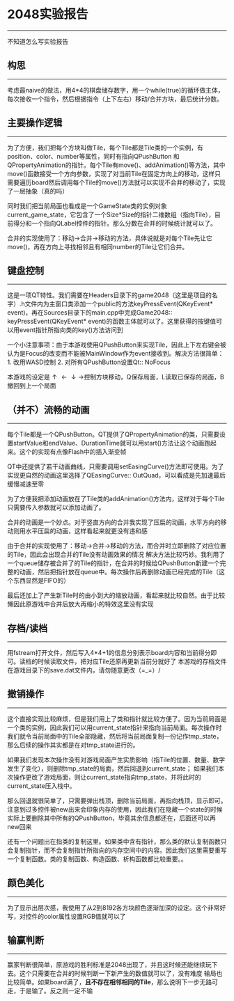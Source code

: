 # 2048实验报告
---
不知道怎么写实验报告

## 构思
---
考虑最naive的做法，用4*4的棋盘储存数字，用一个while(true)的循环做主体，每次接收一个指令，然后根据指令（上下左右）移动/合并方块，最后统计分数。

## 主要操作逻辑
---
为了方便，我们把每个方块叫做Tile，每个Tile都是Tile类的一个实例，有position、color、number等属性，同时有指向QPushButton 和 QPropertyAnimation的指针。每个Tile有move()、addAnimation()等方法，其中move()函数接受一个方向参数，实现了对当前Tile在固定方向上的移动，这样只需要遍历board然后调用每个Tile的move()方法就可以实现不合并的移动了，实现了一层抽象（真的吗）

同时我们把当前局面也看成是一个GameState类的实例对象current_game_state，它包含了一个Size*Size的指针二维数组（指向Tile），目前得分和一个指向QLabel控件的指针。那么分数在合并的时候统计就可以了。

合并的实现使用了：移动->合并->移动的方法，具体说就是对每个Tile先让它move()，再在方向上寻找相邻且有相同number的Tile让它们合并。

## 键盘控制
---
这是一项QT特性。我们需要在Headers目录下的game2048（这里是项目的名字）.h文件内为主窗口类添加一个public的方法keyPressEvent(QKeyEvent* event)，再在Sources目录下的main.cpp中完成Game2048:: keyPressEvent(QKeyEvent* event)的函数主体就可以了。这里获得的按键值可以用event指针所指向类的key()方法访问到

一个小注意事项：由于本游戏使用QPushButton来实现Tile，因此上下左右键会被认为是Focus的改变而不能被MainWindow作为event接收到。解决方法很简单：1. 改用WASD控制 2. 对所有QPushButton设置Qt:: NoFocus

本游戏的设定是$\uparrow\leftarrow\downarrow\rightarrow$控制方块移动，Q保存局面，L读取已保存的局面，B撤回到上一个局面

## （并不）流畅的动画
---
每个Tile都是一个QPushButton。QT提供了QPropertyAnimation的类，只需要设置startValue和endValue、DurationTime就可以用start()方法让这个动画跑起来。这个的实现有点像Flash中的插入渐变帧

QT中还提供了若干动画曲线，只需要调用setEasingCurve()方法即可使用。为了实现更自然的动画这里选择了QEasingCurve:: OutQuad，可以看成是先加速最后缓慢减速至零

为了方便我把添加动画放在了Tile类的addAnimation()方法内，这样对于每个Tile只需要传入参数就可以添加动画了。

合并的动画是一个妙点。对于竖直方向的合并我实现了压扁的动画，水平方向的移动则用水平压扁的动画，这样看起来就更没有违和感

由于合并的实现使用了：移动->合并->移动的方法，而合并时立即删除了对应位置的Tile，因此会出现合并的Tile没有动画效果的情况
解决方法比较巧妙。我利用了一个queue储存被合并了的Tile的指针，在合并的时候给QPushButton新建一个完整的动画，然后把指针放在queue中。每次操作后再删除动画已经完成的Tile（这个东西显然是FIFO的）

最后还加上了产生新Tile时的由小到大的缩放动画，看起来就比较自然。由于比较懒因此原游戏中合并后放大再缩小的特效这里没有实现

## 存档/读档
---
用fstream打开文件，然后写入4*4+1的信息分别表示board内容和当前得分即可。读档的时候读取文件，把对应Tile还原再更新当前分就好了
本游戏的存档文件在游戏目录下的save.dat文件内，请勿随意更改（=_=）/

## 撤销操作
---
这个直接实现比较麻烦，但是我们用上了类和指针就比较方便了。因为当前局面是一个类的实例，因此我们可以用current_state指针来指向当前局面。每次操作时我们就令当前局面中的Tile全部隐藏，然后将当前局面复制一份记作tmp_state，那么后续的操作其实都是在对tmp_state进行的。

如果我们发现本次操作没有对游戏局面产生实质影响（指Tile的位置、数量、数字发生了变化），则删除tmp_state的局面，然后回退到current_state；
如果我们本次操作更改了游戏局面，则让current_state指向tmp_state，并将此时的current_state压入栈中。

那么回退就很简单了，只需要弹出栈顶，删除当前局面，再指向栈顶，显示即可。
注意到过多控件被new出来会印象内存的使用，因此我们在隐藏一个state的时候实际上要删除其中所有的QPushButton，毕竟其余信息都还在，后面还可以再new回来

还有一个问题出在指类的复制这里。如果类中含有指针，那么类的默认复制函数只会复制指针，而不会复制指针所指向的内存空间中的内容。因此我们这里需要重写一个复制函数。类的复制函数、构造函数、析构函数都比较重要。。

## 颜色美化
---
为了显示出层次感，我使用了从2到8192各方块颜色逐渐加深的设定。这个非常好写，对控件的color属性设置RGB值就可以了

## 输赢判断
---
赢家判断很简单，原游戏的胜利标准是2048出现了，并且这时候还能继续玩下去。这个只需要在合并的时候判断一下新产生的数值就可以了，没有难度
输局也比较简单。如果board满了，**且不存在相邻相同的Tile**，那么说明下一步无路可走，于是输了。反之则一定不输



















